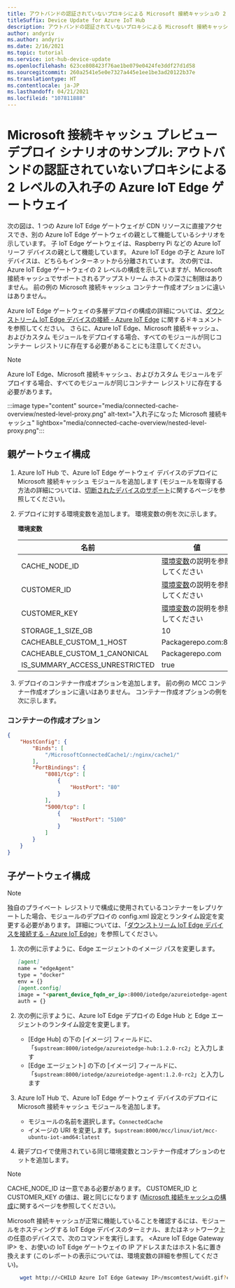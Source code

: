 ```yaml
---
title: アウトバンドの認証されていないプロキシによる Microsoft 接続キャッシュの 2 レベルの入れ子の Azure IoT Edge ゲートウェイ | Microsoft Docs
titleSuffix: Device Update for Azure IoT Hub
description: アウトバンドの認証されていないプロキシによる Microsoft 接続キャッシュの 2 レベルの入れ子の Azure IoT Edge ゲートウェイ チュートリアル
author: andyriv
ms.author: andyriv
ms.date: 2/16/2021
ms.topic: tutorial
ms.service: iot-hub-device-update
ms.openlocfilehash: 623ce808423f76ae1be079e0424fe3ddf27d1d58
ms.sourcegitcommit: 260a2541e5e0e7327a445e1ee1be3ad20122b37e
ms.translationtype: HT
ms.contentlocale: ja-JP
ms.lasthandoff: 04/21/2021
ms.locfileid: "107811888"
---
```

# <a name="microsoft-connected-cache-preview-deployment-scenario-sample-two-level-nested-azure-iot-edge-gateway-with-outbound-unauthenticated-proxy"></a>Microsoft 接続キャッシュ プレビュー デプロイ シナリオのサンプル: アウトバンドの認証されていないプロキシによる 2 レベルの入れ子の Azure IoT Edge ゲートウェイ

次の図は、1 つの Azure IoT Edge ゲートウェイが CDN リソースに直接アクセスでき、別の Azure IoT Edge ゲートウェイの親として機能しているシナリオを示しています。 子 IoT Edge ゲートウェイは、Raspberry Pi などの Azure IoT リーフ デバイスの親として機能しています。 Azure IoT Edge の子と Azure IoT デバイスは、どちらもインターネットから分離されています。 次の例では、Azure IoT Edge ゲートウェイの 2 レベルの構成を示していますが、Microsoft 接続キャッシュでサポートされるアップストリーム ホストの深さに制限はありません。 前の例の Microsoft 接続キャッシュ コンテナー作成オプションに違いはありません。

Azure IoT Edge ゲートウェイの多層デプロイの構成の詳細については、[ダウンストリーム IoT Edge デバイスの接続 - Azure IoT Edge](../iot-edge/how-to-connect-downstream-iot-edge-device.md?preserve-view=true&tabs=azure-portal&view=iotedge-2020-11) に関するドキュメントを参照してください。 さらに、Azure IoT Edge、Microsoft 接続キャッシュ、およびカスタム モジュールをデプロイする場合、すべてのモジュールが同じコンテナー レジストリに存在する必要があることにも注意してください。

>[!Note]
>Azure IoT Edge、Microsoft 接続キャッシュ、およびカスタム モジュールをデプロイする場合、すべてのモジュールが同じコンテナー レジストリに存在する必要があります。

  :::image type="content" source="media/connected-cache-overview/nested-level-proxy.png" alt-text="入れ子になった Microsoft 接続キャッシュ" lightbox="media/connected-cache-overview/nested-level-proxy.png":::

## <a name="parent-gateway-configuration"></a>親ゲートウェイ構成
1. Azure IoT Hub で、Azure IoT Edge ゲートウェイ デバイスのデプロイに Microsoft 接続キャッシュ モジュールを追加します (モジュールを取得する方法の詳細については、[切断されたデバイスのサポート](connected-cache-disconnected-device-update.md)に関するページを参照してください)。
2. デプロイに対する環境変数を追加します。 環境変数の例を次に示します。

    **環境変数**

    | 名前                          | 値                                                                 |
    | ----------------------------- | ----------------------------------------------------------------------| 
    | CACHE_NODE_ID                 | [環境変数](connected-cache-configure.md)の説明を参照してください |
    | CUSTOMER_ID                   | [環境変数](connected-cache-configure.md)の説明を参照してください |
    | CUSTOMER_KEY                  | [環境変数](connected-cache-configure.md)の説明を参照してください |
    | STORAGE_1_SIZE_GB             | 10                                                                    |
    | CACHEABLE_CUSTOM_1_HOST       | Packagerepo.com:80                                                    |
    | CACHEABLE_CUSTOM_1_CANONICAL  | Packagerepo.com                                                       |
    | IS_SUMMARY_ACCESS_UNRESTRICTED| true                                                                  |

3. デプロイのコンテナー作成オプションを追加します。 前の例の MCC コンテナー作成オプションに違いはありません。 コンテナー作成オプションの例を次に示します。

### <a name="container-create-options"></a>コンテナーの作成オプション

```json
{
    "HostConfig": {
        "Binds": [
            "/MicrosoftConnectedCache1/:/nginx/cache1/"
        ],
        "PortBindings": {
            "8081/tcp": [
                {
                    "HostPort": "80"
                }
            ],
            "5000/tcp": [
                {
                    "HostPort": "5100"
                }
            ]
        }
    }
}
```

## <a name="child-gateway-configuration"></a>子ゲートウェイ構成

>[!Note]
>独自のプライベート レジストリで構成に使用されているコンテナーをレプリケートした場合、モジュールのデプロイの config.xml 設定とランタイム設定を変更する必要があります。 詳細については、「[ダウンストリーム IoT Edge デバイスを接続する - Azure IoT Edge](../iot-edge/how-to-connect-downstream-iot-edge-device.md?preserve-view=true&tabs=azure-portal&view=iotedge-2020-11#deploy-modules-to-lower-layer-devices)」を参照してください。


1. 次の例に示すように、Edge エージェントのイメージ パスを変更します。

    ```markdown
    [agent]
    name = "edgeAgent"
    type = "docker"
    env = {}
    [agent.config]
    image = "<parent_device_fqdn_or_ip>:8000/iotedge/azureiotedge-agent:1.2.0-rc2"
    auth = {}
    ```
2. 次の例に示すように、Azure IoT Edge デプロイの Edge Hub と Edge エージェントのランタイム設定を変更します。
    
    * [Edge Hub] の下の [イメージ] フィールドに、「```$upstream:8000/iotedge/azureiotedge-hub:1.2.0-rc2```」と入力します
    * [Edge エージェント] の下の [イメージ] フィールドに、「```$upstream:8000/iotedge/azureiotedge-agent:1.2.0-rc2```」と入力します

3. Azure IoT Hub で、Azure IoT Edge ゲートウェイ デバイスのデプロイに Microsoft 接続キャッシュ モジュールを追加します。

   * モジュールの名前を選択します。```ConnectedCache```
   * イメージの URI を変更します。```$upstream:8000/mcc/linux/iot/mcc-ubuntu-iot-amd64:latest```

4. 親デプロイで使用されている同じ環境変数とコンテナー作成オプションのセットを追加します。
>[!Note]
>CACHE_NODE_ID は一意である必要があります。  CUSTOMER_ID と CUSTOMER_KEY の値は、親と同じになります ([Microsoft 接続キャッシュの構成](connected-cache-configure.md)に関するページを参照してください)。

Microsoft 接続キャッシュが正常に機能していることを確認するには、モジュールをホスティングする IoT Edge デバイスのターミナル、またはネットワーク上の任意のデバイスで、次のコマンドを実行します。 \<Azure IoT Edge Gateway IP\> を、お使いの IoT Edge ゲートウェイの IP アドレスまたはホスト名に置き換えます (このレポートの表示については、環境変数の詳細を参照してください)。

```bash
    wget http://<CHILD Azure IoT Edge Gateway IP>/mscomtest/wuidt.gif?cacheHostOrigin=au.download.windowsupdate.com
```